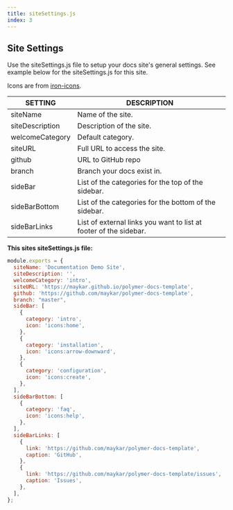 ```yaml
---
title: siteSettings.js
index: 3
---
```


## Site Settings

Use the siteSettings.js file to setup your docs site's general settings. See example below for the siteSettings.js for this site.

Icons are from [iron-icons](https://www.webcomponents.org/element/@polymer/iron-icons/demo/demo/index.html).

|SETTING|DESCRIPTION
|-|-|
|siteName|Name of the site.
|siteDescription|Description of the site.
|welcomeCategory|Default category.
|siteURL|Full URL to access the site.
|github|URL to GitHub repo
|branch|Branch your docs exist in.
|sideBar|List of the categories for the top of the sidebar.
|sideBarBottom|List of the categories for the bottom of the sidebar.
|sideBarLinks|List of external links you want to list at footer of the sidebar.

**This sites siteSettings.js file:**

```js
module.exports = {
  siteName: 'Documentation Demo Site',
  siteDescription: '',
  welcomeCategory: 'intro',
  siteURL: 'https://maykar.github.io/polymer-docs-template',
  github: 'https://github.com/maykar/polymer-docs-template',
  branch: "master",
  sideBar: [
    {
      category: 'intro',
      icon: 'icons:home',
    },
    {
      category: 'installation',
      icon: 'icons:arrow-downward',
    },
    {
      category: 'configuration',
      icon: 'icons:create',
    },
  ],
  sideBarBottom: [
    {
      category: 'faq',
      icon: 'icons:help',
    },
  ],
  sideBarLinks: [
    {
      link: 'https://github.com/maykar/polymer-docs-template',
      caption: 'GitHub',
    },
    {
      link: 'https://github.com/maykar/polymer-docs-template/issues',
      caption: 'Issues',
    },
  ],
};

```
